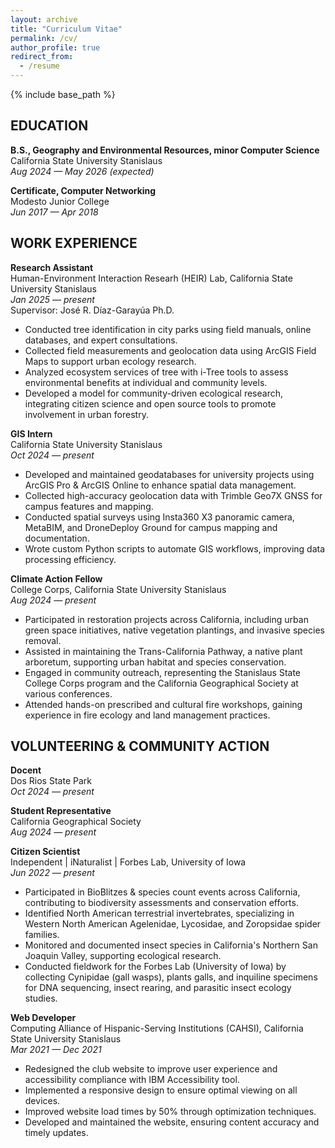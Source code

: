 ```yaml
---
layout: archive
title: "Curriculum Vitae"
permalink: /cv/
author_profile: true
redirect_from:
  - /resume
---
```


{% include base_path %}

## EDUCATION

<p><b>B.S., Geography and Environmental Resources, minor Computer Science</b>
<br>California State University Stanislaus
<br><i>Aug 2024 — May 2026 (expected)</i></p>

<p><b>Certificate, Computer Networking</b>
<br>Modesto Junior College
<br><i>Jun 2017 — Apr 2018</i></p>

## WORK EXPERIENCE

<p><b>Research Assistant</b>
<br>Human-Environment Interaction Researh (HEIR) Lab, California State University Stanislaus
<br><i>Jan 2025 — present</i>
<br>Supervisor: José R. Díaz-Garayúa Ph.D.</p>

* Conducted tree identification in city parks using field manuals, online databases, and expert consultations.
*	Collected field measurements and geolocation data using ArcGIS Field Maps to support urban ecology research.
*	Analyzed ecosystem services of tree with i-Tree tools to assess environmental benefits at individual and community levels.
*	Developed a model for community-driven ecological research, integrating citizen science and open source tools to promote involvement in urban forestry.

<p><b>GIS Intern</b>
<br>California State University Stanislaus
<br><i>Oct 2024 — present</i></p>

*	Developed and maintained geodatabases for university projects using ArcGIS Pro & ArcGIS Online to enhance spatial data management.
*	Collected high-accuracy geolocation data with Trimble Geo7X GNSS for campus features and mapping.
*	Conducted spatial surveys using Insta360 X3 panoramic camera, MetaBIM, and DroneDeploy Ground for campus mapping and documentation.
*	Wrote custom Python scripts to automate GIS workflows, improving data processing efficiency.

<p><b>Climate Action Fellow</b>
<br>College Corps, California State University Stanislaus
<br><i>Aug 2024 — present</i></p>

*	Participated in restoration projects across California, including urban green space initiatives, native vegetation plantings, and invasive species removal.
*	Assisted in maintaining the Trans-California Pathway, a native plant arboretum, supporting urban habitat and species conservation.
*	Engaged in community outreach, representing the Stanislaus State College Corps program and the California Geographical Society at various conferences.
*	Attended hands-on prescribed and cultural fire workshops, gaining experience in fire ecology and land management practices.
  
<!-- Technology Experience
======
* **GIS**: ArcGIS Pro
* **GPS/GNSS**: Trimble Geo 7X, i-Tree Engine
* **Preferred Programming Languages, Frameworks, and Libraries**: Python, C#, JavaScript, Node.js
* **Programming Languages Applied in Projects**: C++, C, Java, Lua, Bash
* **Databases**: SQLite, MySQL, MongoDB
* **Systems Administration**: Linux and Windows servers, VMware hypervisors, network administration and security -->

<!--
Publications
======
  <ul>{% for post in site.publications reversed %}
    {% include archive-single-cv.html %}
  {% endfor %}</ul>
  
Talks
======
  <ul>{% for post in site.talks reversed %}
    {% include archive-single-talk-cv.html  %}
  {% endfor %}</ul>
  
Teaching
======
  <ul>{% for post in site.teaching reversed %}
    {% include archive-single-cv.html %}
  {% endfor %}</ul>
-->
  
## VOLUNTEERING & COMMUNITY ACTION

<p><b>Docent</b>
<br>Dos Rios State Park
<br><i>Oct 2024 — present</i></p>

<p><b>Student Representative</b>
<br>California Geographical Society
<br><i>Aug 2024 — present</i></p>

<p><b>Citizen Scientist</b>
<br>Independent | iNaturalist | Forbes Lab, University of Iowa
<br><i>Jun 2022 — present</i></p>

*	Participated in BioBlitzes & species count events across California, contributing to biodiversity assessments and conservation efforts.
*	Identified North American terrestrial invertebrates, specializing in Western North American Agelenidae, Lycosidae, and Zoropsidae spider families.
*	Monitored and documented insect species in California's Northern San Joaquin Valley, supporting ecological research.
*	Conducted fieldwork for the Forbes Lab (University of Iowa) by collecting Cynipidae (gall wasps), plants galls, and inquiline specimens for DNA sequencing, insect rearing, and parasitic insect ecology studies.

<p><b>Web Developer</b>
<br>Computing Alliance of Hispanic-Serving Institutions (CAHSI), California State University Stanislaus
<br><i>Mar 2021 — Dec 2021</i></p>

*	Redesigned the club website to improve user experience and accessibility compliance with IBM Accessibility tool.
*	Implemented a responsive design to ensure optimal viewing on all devices.
*	Improved website load times by 50% through optimization techniques.
*	Developed and maintained the website, ensuring content accuracy and timely updates.
